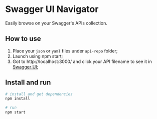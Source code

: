 # Swagger UI Navigator

Easily browse on your Swagger's APIs collection.

## How to use

1. Place your ```json``` or ```yaml``` files under ```api-repo``` folder;
2. Launch using npm start;
3. Got to http://localhost:3000/ and click your API filename to see it in [Swagger UI](https://swagger.io/swagger-ui/);


## Install and run

``` bash
# install and get dependencies
npm install

# run
npm start

```

